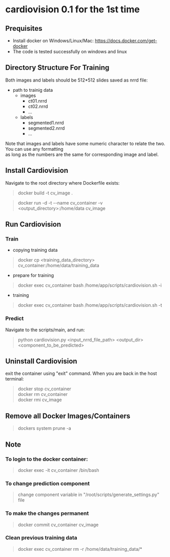 # cardiovision 0.1 for the 1st time

## Prequisites
- Install docker on Windows/Linux/Mac: https://docs.docker.com/get-docker
- The code is tested successfully on windows and linux
## Directory Structure For Training
Both images and labels should be 512*512 slides saved as nrrd file:

* path to trainig data
    * images
        * ct01.nrrd
        * ct02.nrrd
        * ...
    * labels
        * segmented1.nrrd
        * segmented2.nrrd
        * ...

Note that images and labels have some numeric character to relate the two. You can use any formatting\
as long as the numbers are the same for corresponding image and label.

## Install Cardiovision
Navigate to the root directory where Dockerfile exists:
>docker build -t cv_image .

>docker run -d -t --name cv_container -v <output_directory>:/home/data cv_image

## Run Cardiovision

### Train
- copying training data
>docker cp <training_data_directory> cv_container:/home/data/training_data
- prepare for training
>docker exec cv_container bash /home/app/scripts/cardiovision.sh -i
- training
>docker exec cv_container bash /home/app/scripts/cardiovision.sh -t

### Predict
Navigate to the scripts/main, and run:
>python cardiovision.py <input_nrrd_file_path> <output_dir> <component_to_be_predicted>

## Uninstall Cardiovision
exit the container using "exit" command. When you are back in the host terminal:
>docker stop cv_container\
>docker rm cv_container\
>docker rmi cv_image

## Remove all Docker Images/Containers
>dockers system prune -a

## Note
### To login to the docker container:
>docker exec -it cv_container /bin/bash

### To change prediction component
>change component variable in "/root/scripts/generate_settings.py" file

### To make the changes permanent
>docker commit cv_container cv_image

### Clean previous training data
>docker exec cv_container rm -r /home/data/training_data/*
